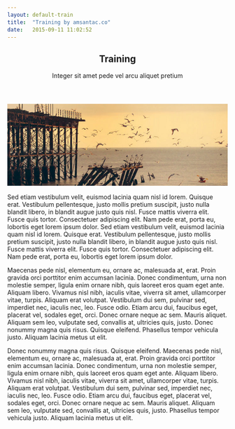 ```yaml
---
layout: default-train
title:  "Training by amsantac.co"
date:   2015-09-11 11:02:52
---
```

<header>
<h2>Training</h2>
<span class="byline">Integer sit amet pede vel arcu aliquet pretium</span>
</header>

<a href="#" class="image full"><img src="images/pic07.jpg" alt="" /></a>

Sed etiam vestibulum velit, euismod lacinia quam nisl id lorem. Quisque erat. Vestibulum pellentesque, justo mollis pretium suscipit, justo nulla blandit libero, in blandit augue justo quis nisl. Fusce mattis viverra elit. Fusce quis tortor. Consectetuer adipiscing elit. Nam pede erat, porta eu, lobortis eget lorem ipsum dolor. Sed etiam vestibulum velit, euismod lacinia quam nisl id lorem. Quisque erat. Vestibulum pellentesque, justo mollis pretium suscipit, justo nulla blandit libero, in blandit augue justo quis nisl. Fusce mattis viverra elit. Fusce quis tortor. Consectetuer adipiscing elit. Nam pede erat, porta eu, lobortis eget lorem ipsum dolor.

Maecenas pede nisl, elementum eu, ornare ac, malesuada at, erat. Proin gravida orci porttitor enim accumsan lacinia. Donec condimentum, urna non molestie semper, ligula enim ornare nibh, quis laoreet eros quam eget ante. Aliquam libero. Vivamus nisl nibh, iaculis vitae, viverra sit amet, ullamcorper vitae, turpis. Aliquam erat volutpat. Vestibulum dui sem, pulvinar sed, imperdiet nec, iaculis nec, leo. Fusce odio. Etiam arcu dui, faucibus eget, placerat vel, sodales eget, orci. Donec ornare neque ac sem. Mauris aliquet. Aliquam sem leo, vulputate sed, convallis at, ultricies quis, justo. Donec nonummy magna quis risus. Quisque eleifend. Phasellus tempor vehicula justo. Aliquam lacinia metus ut elit.

Donec nonummy magna quis risus. Quisque eleifend. Maecenas pede nisl, elementum eu, ornare ac, malesuada at, erat. Proin gravida orci porttitor enim accumsan lacinia. Donec condimentum, urna non molestie semper, ligula enim ornare nibh, quis laoreet eros quam eget ante. Aliquam libero. Vivamus nisl nibh, iaculis vitae, viverra sit amet, ullamcorper vitae, turpis. Aliquam erat volutpat. Vestibulum dui sem, pulvinar sed, imperdiet nec, iaculis nec, leo. Fusce odio. Etiam arcu dui, faucibus eget, placerat vel, sodales eget, orci. Donec ornare neque ac sem. Mauris aliquet. Aliquam sem leo, vulputate sed, convallis at, ultricies quis, justo. Phasellus tempor vehicula justo. Aliquam lacinia metus ut elit.


